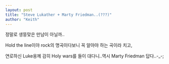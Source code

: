 ```yaml
---
layout: post
title: "Steve Lukather + Marty Friedman..(???)"
author: "Keith"
---
```


정말로 생뚱맞은 만남이 아닐까..

Hold the line이야 rock의 명곡이다보니 꼭 알아야 하는 곡이라 치고,

연로하신 Luke옹께 감히 Holy wars를 들이 대다니..역시 Marty Friedman 답다..-_-;



